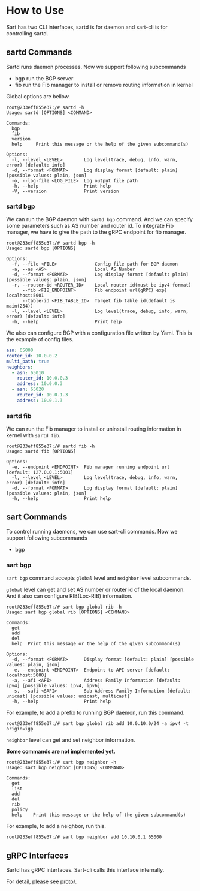 # How to Use

Sart has two CLI interfaces, sartd is for daemon and sart-cli is for controlling sartd.

## sartd Commands

Sartd runs daemon processes.
Now we support following subcommands

- bgp
  run the BGP server
- fib
  run the Fib manager to install or remove routing information in kernel

Global options are bellow.
```console
root@233eff855e37:/# sartd -h
Usage: sartd [OPTIONS] <COMMAND>

Commands:
  bgp
  fib
  version
  help     Print this message or the help of the given subcommand(s)

Options:
  -l, --level <LEVEL>        Log level(trace, debug, info, warn, error) [default: info]
  -d, --format <FORMAT>      Log display format [default: plain] [possible values: plain, json]
  -o, --log-file <LOG_FILE>  Log output file path
  -h, --help                 Print help
  -V, --version              Print version
```

### sartd bgp

We can run the BGP daemon with `sartd bgp` command.
And we can specify some parameters such as AS number and router id.
To integrate Fib manager, we have to give the path to the gRPC endpoint for fib manager.


```console
root@233eff855e37:/# sartd bgp -h
Usage: sartd bgp [OPTIONS]

Options:
  -f, --file <FILE>              Config file path for BGP daemon
  -a, --as <AS>                  Local AS Number
  -d, --format <FORMAT>          Log display format [default: plain] [possible values: plain, json]
  -r, --router-id <ROUTER_ID>    Local router id(must be ipv4 format)
      --fib <FIB_ENDPOINT>       Fib endpoint url(gRPC) exp) localhost:5001
      --table-id <FIB_TABLE_ID>  Target fib table id(default is main(254))
  -l, --level <LEVEL>            Log level(trace, debug, info, warn, error) [default: info]
  -h, --help                     Print help
```

We also can configure BGP with a configuration file written by Yaml.
This is the example of config files.

```yaml
asn: 65000
router_id: 10.0.0.2
multi_path: true
neighbors:
  - asn: 65010
    router_id: 10.0.0.3
    address: 10.0.0.3
  - asn: 65020
    router_id: 10.0.1.3
    address: 10.0.1.3
```

### sartd fib

We can run the Fib manager to install or uninstall routing information in kernel with `sartd fib`.

```console
root@233eff855e37:/# sartd fib -h
Usage: sartd fib [OPTIONS]

Options:
  -e, --endpoint <ENDPOINT>  Fib manager running endpoint url [default: 127.0.0.1:5001]
  -l, --level <LEVEL>        Log level(trace, debug, info, warn, error) [default: info]
  -d, --format <FORMAT>      Log display format [default: plain] [possible values: plain, json]
  -h, --help                 Print help
```

## sart Commands

To control running daemons, we can use sart-cli commands.
Now we support following subcommands

- bgp

### sart bgp

`sart bgp` command accepts `global` level and `neighbor` level subcommands.

`global` level can get and set AS number or router id of the local daemon.
And it also can configure RIB(Loc-RIB) information.

```console
root@233eff855e37:/# sart bgp global rib -h
Usage: sart bgp global rib [OPTIONS] <COMMAND>

Commands:
  get
  add
  del
  help  Print this message or the help of the given subcommand(s)

Options:
  -d, --format <FORMAT>      Display format [default: plain] [possible values: plain, json]
  -e, --endpoint <ENDPOINT>  Endpoint to API server [default: localhost:5000]
  -a, --afi <AFI>            Address Family Information [default: ipv4] [possible values: ipv4, ipv6]
  -s, --safi <SAFI>          Sub Address Family Information [default: unicast] [possible values: unicast, multicast]
  -h, --help                 Print help
```

For example, to add a prefix to running BGP daemon, run this command.
```console
root@233eff855e37:/# sart bgp global rib add 10.0.10.0/24 -a ipv4 -t origin=igp
```

`neighbor` level can get and set neighbor information.

**Some commands are not implemented yet.**

```console
root@233eff855e37:/# sart bgp neighbor -h
Usage: sart bgp neighbor [OPTIONS] <COMMAND>

Commands:
  get
  list
  add
  del
  rib
  policy
  help    Print this message or the help of the given subcommand(s)
```

For example, to add a neighbor, run this.

```console
root@233eff855e37:/# sart bgp neighbor add 10.10.0.1 65000
```

## gRPC Interfaces

Sartd has gRPC interfaces.
Sart-cli calls this interface internally.

For detail, please see [proto/](https://github.com/teassyi/sart/blob/main/proto).
